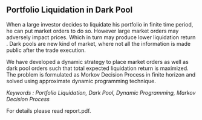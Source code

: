 ## Portfolio Liquidation in Dark Pool

When a large investor decides to liquidate his portfolio in finite time period, he can put market orders to do so. However large market orders may adversely impact prices. Which in turn may produce lower liquidation return . Dark pools are new kind of market, where not all the information is made public after the trade execution.

We have developed a dynamic strategy to place market orders as well as dark pool orders such that total expected liquidation return is maximized. The problem is formulated as Morkov Decision Process in finite horizon and solved using approximate dynamic programming technique.

*Keywords : Portfolio Liquidation, Dark Pool, Dynamic Programming, Markov Decision Process*

For details please read report.pdf.
